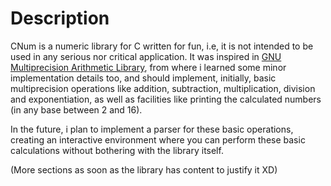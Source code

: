# Description
CNum is a numeric library for C written for fun, i.e, it is not intended to be used in any serious nor critical application. It was inspired in [GNU Multiprecision Arithmetic Library](https://gmplib.org/), from where i learned some minor implementation details too, and should implement, initially, basic multiprecision operations like addition, subtraction, multiplication, division and exponentiation, as well as facilities like printing the calculated numbers (in any base between 2 and 16).

In the future, i plan to implement a parser for these basic operations, creating an interactive environment where you can perform these basic calculations without bothering with the library itself.

(More sections as soon as the library has content to justify it XD)
